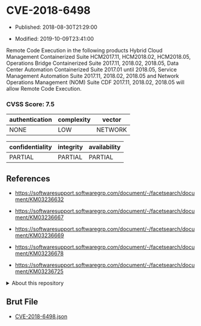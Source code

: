 # CVE-2018-6498

- Published: 2018-08-30T21:29:00

- Modified: 2019-10-09T23:41:00

Remote Code Execution in the following products Hybrid Cloud Management Containerized Suite HCM2017.11, HCM2018.02, HCM2018.05, Operations Bridge Containerized Suite 2017.11, 2018.02, 2018.05, Data Center Automation Containerized Suite 2017.01 until 2018.05, Service Management Automation Suite 2017.11, 2018.02, 2018.05 and Network Operations Management (NOM) Suite CDF 2017.11, 2018.02, 2018.05 will allow Remote Code Execution.

### CVSS Score: **7.5**

| authentication | complexity | vector |
| --- | --- | --- |
| NONE | LOW | NETWORK |

| confidentiality | integrity | availability |
| --- | --- | --- |
| PARTIAL | PARTIAL | PARTIAL |

## References

* https://softwaresupport.softwaregrp.com/document/-/facetsearch/document/KM03236632

* https://softwaresupport.softwaregrp.com/document/-/facetsearch/document/KM03236667

* https://softwaresupport.softwaregrp.com/document/-/facetsearch/document/KM03236669

* https://softwaresupport.softwaregrp.com/document/-/facetsearch/document/KM03236678

* https://softwaresupport.softwaregrp.com/document/-/facetsearch/document/KM03236725

<details>
<summary>About this repository</summary> 

  This repository is part of the project [Live Hack CVE](https://github.com/Live-Hack-CVE). Main website can be found [www.live-hack.org](https://www.live-hack.org) 
  
  Made by [Sn0wAlice](https://github.com/Sn0wAlice) for the people that care about security and need to have a feed of the latest CVEs. Hope you enjoy it, don't forget to star the repo and follow me on [Twitter](https://twitter.com/Sn0wAlice) and [Github](https://github.com/Sn0wAlice). And that is my [personnal website](https://www.alice-snow.me/)

  - [Home Page](https://github.com/Live-Hack-CVE)
  - [Framework](https://github.com/Live-Hack-CVE/cve-framework)
  - [CVE database](https://github.com/Live-Hack-CVE/full_database)
  - [Changelog](https://github.com/Live-Hack-CVE/Changelog)
</details>

## Brut File

* [CVE-2018-6498.json](https://raw.githubusercontent.com/Live-Hack-CVE/full_database/main/cves/2018/CVE-2018-6498.json)

